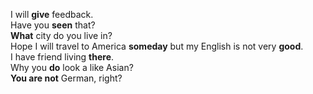 I will **give** feedback.  
Have you **seen** that?  
**What** city do you live in?  
Hope I will travel to America **someday** but my English is not very **good**.  
I have friend living **there**.  
Why you **do** look a like Asian?  
**You are not** German, right?  


